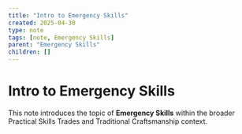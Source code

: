 ```yaml
---
title: "Intro to Emergency Skills"
created: 2025-04-30
type: note
tags: [note, Emergency Skills]
parent: "Emergency Skills"
children: []
---
```


# Intro to Emergency Skills

This note introduces the topic of **Emergency Skills** within the broader Practical Skills Trades and Traditional Craftsmanship context.
